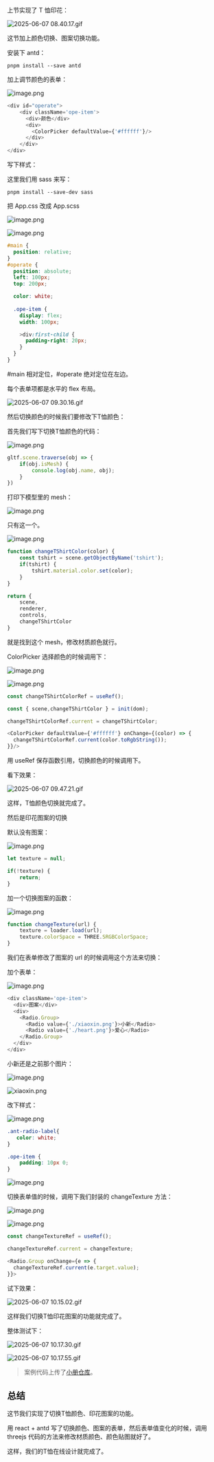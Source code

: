 上节实现了 T 恤印花：

![2025-06-07 08.40.17.gif](https://p1-juejin.byteimg.com/tos-cn-i-k3u1fbpfcp/81f8f00002684e77be3b4a9fd53271a2~tplv-k3u1fbpfcp-jj-mark:0:0:0:0:q75.image#?w=2700&h=1464&s=2859537&e=gif&f=89&b=010101)

这节加上颜色切换、图案切换功能。

安装下 antd：

```
pnpm install --save antd
```
加上调节颜色的表单：


![image.png](https://p3-juejin.byteimg.com/tos-cn-i-k3u1fbpfcp/9d287580730c47d68de4d9d329f7da8c~tplv-k3u1fbpfcp-jj-mark:0:0:0:0:q75.image#?w=1318&h=892&s=122574&e=png&b=1f1f1f)

```javascript
<div id="operate">
    <div className='ope-item'>
      <div>颜色</div>
      <div>
        <ColorPicker defaultValue={'#ffffff'}/>
      </div>
    </div>
</div>
```
写下样式：

这里我们用 sass 来写：

```
pnpm install --save-dev sass
```
把 App.css 改成 App.scss



![image.png](https://p3-juejin.byteimg.com/tos-cn-i-k3u1fbpfcp/bb98842fcae94a54b1f5bb80e45fce14~tplv-k3u1fbpfcp-jj-mark:0:0:0:0:q75.image#?w=950&h=290&s=53744&e=png&b=1f1f1f)


![image.png](https://p9-juejin.byteimg.com/tos-cn-i-k3u1fbpfcp/b8b197dbf54947da80371e7c586c2338~tplv-k3u1fbpfcp-jj-mark:0:0:0:0:q75.image#?w=876&h=998&s=104689&e=png&b=1f1f1f)

```scss
#main {
  position: relative;
}
#operate {
  position: absolute;
  left: 100px;
  top: 200px;

  color: white;
  
  .ope-item {
    display: flex;
    width: 100px;

    >div:first-child {
      padding-right: 20px;
    }
  }
}
```
#main 相对定位，#operate 绝对定位在左边。

每个表单项都是水平的 flex 布局。


![2025-06-07 09.30.16.gif](https://p1-juejin.byteimg.com/tos-cn-i-k3u1fbpfcp/b52f49690701451cb1a1e18d77e47dd1~tplv-k3u1fbpfcp-jj-mark:0:0:0:0:q75.image#?w=2700&h=1464&s=250304&e=gif&f=35&b=000000)

然后切换颜色的时候我们要修改下T恤颜色：

首先我们写下切换T恤颜色的代码：


![image.png](https://p6-juejin.byteimg.com/tos-cn-i-k3u1fbpfcp/316a1b06987b4da78a7143890459d4c1~tplv-k3u1fbpfcp-jj-mark:0:0:0:0:q75.image#?w=1108&h=702&s=106326&e=png&b=1f1f1f)

```javascript
gltf.scene.traverse(obj => {
    if(obj.isMesh) {
        console.log(obj.name, obj);
    }
})
```
打印下模型里的 mesh：


![image.png](https://p9-juejin.byteimg.com/tos-cn-i-k3u1fbpfcp/62200316805a41679565a64050dc93f7~tplv-k3u1fbpfcp-jj-mark:0:0:0:0:q75.image#?w=1896&h=966&s=176390&e=png&b=010101)

只有这一个。


![image.png](https://p6-juejin.byteimg.com/tos-cn-i-k3u1fbpfcp/6279eb73144a4f1a9e007c984fdebcd8~tplv-k3u1fbpfcp-jj-mark:0:0:0:0:q75.image#?w=1236&h=848&s=106719&e=png&b=1f1f1f)

```javascript
function changeTShirtColor(color) {
    const tshirt = scene.getObjectByName('tshirt');
    if(tshirt) {
        tshirt.material.color.set(color);
    }
}

return {
    scene,
    renderer,
    controls,
    changeTShirtColor
}
```
就是找到这个 mesh，修改材质颜色就行。

ColorPicker 选择颜色的时候调用下：


![image.png](https://p6-juejin.byteimg.com/tos-cn-i-k3u1fbpfcp/d262f131175547fabcadd6eb621968de~tplv-k3u1fbpfcp-jj-mark:0:0:0:0:q75.image#?w=1386&h=792&s=121018&e=png&b=1f1f1f)


![image.png](https://p1-juejin.byteimg.com/tos-cn-i-k3u1fbpfcp/8d6288a95a894ad495ff82a14d0f7a45~tplv-k3u1fbpfcp-jj-mark:0:0:0:0:q75.image#?w=1586&h=842&s=120754&e=png&b=1f1f1f)

```javascript
const changeTShirtColorRef = useRef();
```
```javascript
const { scene,changeTShirtColor } = init(dom);

changeTShirtColorRef.current = changeTShirtColor;
```
```javascript
<ColorPicker defaultValue={'#ffffff'} onChange={(color) => {
  changeTShirtColorRef.current(color.toRgbString());
}}/>
```
用 useRef 保存函数引用，切换颜色的时候调用下。

看下效果：


![2025-06-07 09.47.21.gif](https://p1-juejin.byteimg.com/tos-cn-i-k3u1fbpfcp/3973ee06326c4da2a0083142a130d0b4~tplv-k3u1fbpfcp-jj-mark:0:0:0:0:q75.image#?w=2700&h=1464&s=1985529&e=gif&f=66&b=000000)

这样，T恤颜色切换就完成了。

然后是印花图案的切换

默认没有图案：

![image.png](https://p6-juejin.byteimg.com/tos-cn-i-k3u1fbpfcp/bd67b1e5d1274accb081a0816c91af41~tplv-k3u1fbpfcp-jj-mark:0:0:0:0:q75.image#?w=1376&h=1068&s=192131&e=png&b=202020)

```javascript
let texture = null;
```
```javascript
if(!texture) {
    return;
}
```
加一个切换图案的函数：


![image.png](https://p6-juejin.byteimg.com/tos-cn-i-k3u1fbpfcp/66478418119f4b1393612406280b7123~tplv-k3u1fbpfcp-jj-mark:0:0:0:0:q75.image#?w=1192&h=806&s=91043&e=png&b=1f1f1f)

```javascript
function changeTexture(url) {
    texture = loader.load(url);
    texture.colorSpace = THREE.SRGBColorSpace;
}
```
我们在表单修改了图案的 url 的时候调用这个方法来切换：

加个表单：


![image.png](https://p1-juejin.byteimg.com/tos-cn-i-k3u1fbpfcp/cb661c96d82d44a9947a86ada960ffa1~tplv-k3u1fbpfcp-jj-mark:0:0:0:0:q75.image#?w=1244&h=734&s=99808&e=png&b=1f1f1f)

```javascript
<div className='ope-item'>
  <div>图案</div>
  <div>
    <Radio.Group>
      <Radio value={'./xiaoxin.png'}>小新</Radio>
      <Radio value={'./heart.png'}>爱心</Radio>
    </Radio.Group>
  </div>
</div>
```
小新还是之前那个图片：

![image.png](https://p6-juejin.byteimg.com/tos-cn-i-k3u1fbpfcp/6e880b395b9c40cfaec86530031973b5~tplv-k3u1fbpfcp-jj-mark:0:0:0:0:q75.image#?w=1980&h=742&s=398103&e=png&b=1d1d1d)


![xiaoxin.png](https://p3-juejin.byteimg.com/tos-cn-i-k3u1fbpfcp/47afff6e5ac2449197ef1ac5542f66d3~tplv-k3u1fbpfcp-jj-mark:0:0:0:0:q75.image#?w=388&h=474&s=164653&e=png&b=fde69c)

改下样式：


![image.png](https://p6-juejin.byteimg.com/tos-cn-i-k3u1fbpfcp/f5c19ca1ddef4ebda84cce307981a617~tplv-k3u1fbpfcp-jj-mark:0:0:0:0:q75.image#?w=788&h=780&s=80558&e=png&b=1f1f1f)

```css
.ant-radio-label{
   color: white;
}

.ope-item {
    padding: 10px 0;
}
```

![image.png](https://p1-juejin.byteimg.com/tos-cn-i-k3u1fbpfcp/b9681131c2b7487a9572cf80ff5a47f1~tplv-k3u1fbpfcp-jj-mark:0:0:0:0:q75.image#?w=2048&h=1144&s=277321&e=png&b=000000)

切换表单值的时候，调用下我们封装的 changeTexture 方法：


![image.png](https://p6-juejin.byteimg.com/tos-cn-i-k3u1fbpfcp/68266802aa534a66865accb4b5e7114d~tplv-k3u1fbpfcp-jj-mark:0:0:0:0:q75.image#?w=1514&h=888&s=156396&e=png&b=1f1f1f)


![image.png](https://p3-juejin.byteimg.com/tos-cn-i-k3u1fbpfcp/9f1921c9d07d48f19ea5a56da33a2b4e~tplv-k3u1fbpfcp-jj-mark:0:0:0:0:q75.image#?w=1204&h=678&s=109092&e=png&b=202020)

```javascript
const changeTextureRef = useRef();
```
```javascript
changeTextureRef.current = changeTexture;
```
```javascript
<Radio.Group onChange={e => {
  changeTextureRef.current(e.target.value);
}}>
```
试下效果：



![2025-06-07 10.15.02.gif](https://p1-juejin.byteimg.com/tos-cn-i-k3u1fbpfcp/06bfb3074d6e4ee4aa110471c7d1c9a0~tplv-k3u1fbpfcp-jj-mark:0:0:0:0:q75.image#?w=2700&h=1464&s=334780&e=gif&f=66&b=000000)

这样我们切换T恤印花图案的功能就完成了。

整体测试下：


![2025-06-07 10.17.30.gif](https://p1-juejin.byteimg.com/tos-cn-i-k3u1fbpfcp/9c612082f89742acb5bedc1484e51eb1~tplv-k3u1fbpfcp-jj-mark:0:0:0:0:q75.image#?w=2700&h=1464&s=1490161&e=gif&f=75&b=000000)


![2025-06-07 10.17.55.gif](https://p3-juejin.byteimg.com/tos-cn-i-k3u1fbpfcp/ae40fd1fee2e4d63968396520ef4e50e~tplv-k3u1fbpfcp-jj-mark:0:0:0:0:q75.image#?w=2700&h=1464&s=2359210&e=gif&f=87&b=010101)

>案例代码上传了[小册仓库](https://github.com/QuarkGluonPlasma/threejs-course-code/tree/main/t-shirt-design)。
## 总结

这节我们实现了切换T恤颜色、印花图案的功能。

用 react + antd 写了切换颜色、图案的表单，然后表单值变化的时候，调用 threejs 代码的方法来修改材质颜色、颜色贴图就好了。

这样，我们的T恤在线设计就完成了。
